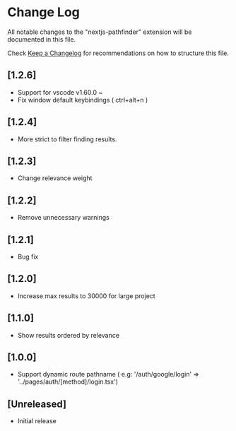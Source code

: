 # Change Log

All notable changes to the "nextjs-pathfinder" extension will be documented in this file.

Check [Keep a Changelog](http://keepachangelog.com/) for recommendations on how to structure this file.

## [1.2.6]

- Support for vscode v1.60.0 ~ 
- Fix window default keybindings ( ctrl+alt+n )

## [1.2.4]

- More strict to filter finding results.

## [1.2.3]

- Change relevance weight

## [1.2.2]

- Remove unnecessary warnings

## [1.2.1]

- Bug fix

## [1.2.0]

- Increase max results to 30000 for large project

## [1.1.0]

- Show results ordered by relevance

## [1.0.0]

- Support dynamic route pathname ( e.g: '/auth/google/login' => '../pages/auth/[method]/login.tsx')

## [Unreleased]

- Initial release
